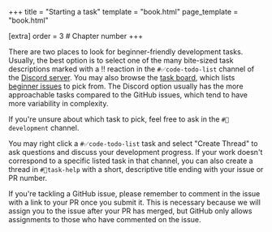 +++
title = "Starting a task"
template = "book.html"
page_template = "book.html"

[extra]
order = 3 # Chapter number
+++

There are two places to look for beginner-friendly development tasks. Usually, the best option is to select one of the many bite-sized task descriptions marked with a <span class="emoji">‼️</span> reaction in the `#✅code-todo-list` channel of the [Discord server](https://discord.graphite.rs). You may also browse the [task board](https://github.com/orgs/GraphiteEditor/projects/1/views/1), which lists [beginner issues](https://github.com/orgs/GraphiteEditor/projects/1/views/6) to pick from. The Discord option usually has the more approachable tasks compared to the GitHub issues, which tend to have more variability in complexity.

If you're unsure about which task to pick, feel free to ask in the `#📄development` channel.

You may right click a `#✅code-todo-list` task and select "Create Thread" to ask questions and discuss your development progress. If your work doesn't correspond to a specific listed task in that channel, you can also create a thread in `#🧵task-help` with a short, descriptive title ending with your issue or PR number.

If you're tackling a GitHub issue, please remember to comment in the issue with a link to your PR once you submit it. This is necessary because we will assign you to the issue after your PR has merged, but GitHub only allows assignments to those who have commented on the issue.
